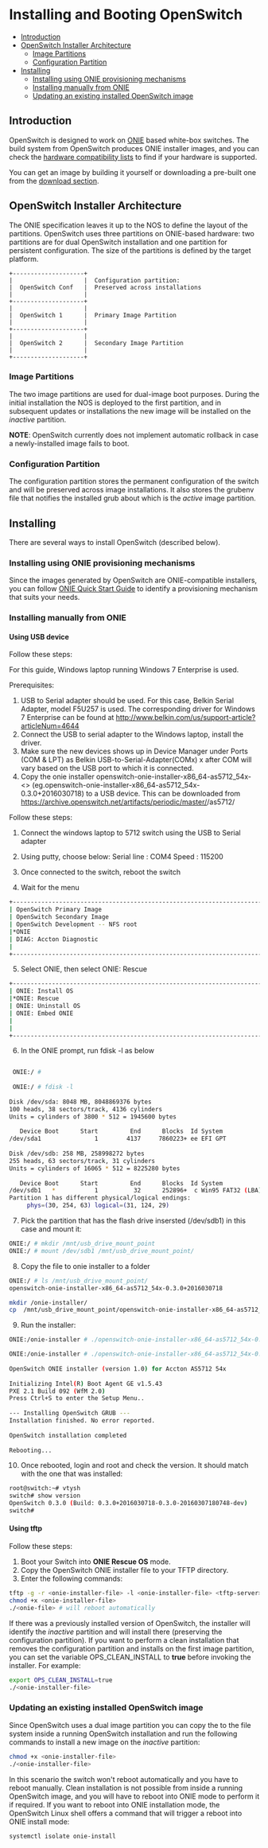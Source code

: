 # Installing and Booting OpenSwitch

- [Introduction](#introduction)
- [OpenSwitch Installer Architecture](#openswitch-installer-architecture)
	- [Image Partitions](#image-partitions)
	- [Configuration Partition](#configuration-partition)
- [Installing](#Installing)
	- [Installing using ONIE provisioning mechanisms](#installing-using-onie-provisioning-mechanisms)
	- [Installing manually from ONIE](#installing-manually-from-onie)
	- [Updating an existing installed OpenSwitch image](#updating-an-existing-installed-openswitch-image)

## Introduction

OpenSwitch is designed to work on [ONIE](http://onie.opencompute.org) based white-box switches. The build system from OpenSwitch produces ONIE installer images, and you can check the [hardware compatibility lists](http://www.openswitch.net/documents/user/hardware-compatibility) to find if your hardware is supported.

You can get an image by building it yourself or downloading a pre-built one from the [download section](http://www.openswitch.net/use/usehome#downloads).

## OpenSwitch Installer Architecture
The ONIE specification leaves it up to the NOS to define the layout of the partitions. OpenSwitch uses three partitions on ONIE-based hardware: two partitions are for dual OpenSwitch installation and one partition for persistent configuration. The size of the partitions is defined by the target platform.

```ditaa
+--------------------+
|                    |  Configuration partition:
|  OpenSwitch Conf   |  Preserved across installations
|                    |
+--------------------+
|                    |
|  OpenSwitch 1      |  Primary Image Partition
|                    |
+--------------------+
|                    |
|  OpenSwitch 2      |  Secondary Image Partition
|                    |
+--------------------+
```

### Image Partitions
The two image partitions are used for dual-image boot purposes. During the initial installation the NOS is deployed to the first partition, and in subsequent updates or installations the new image will be installed on the _inactive_ partition.

**NOTE**: OpenSwitch currently does not implement automatic rollback in case a newly-installed image fails to boot.

### Configuration Partition
The configuration partition stores the permanent configuration of the switch and will be preserved across image installations. It also stores the grubenv file that notifies the installed grub about which is the _active_ image partition.

## Installing
There are several ways to install OpenSwitch (described below).

### Installing using ONIE provisioning mechanisms
Since the images generated by OpenSwitch are ONIE-compatible installers, you can follow [ONIE Quick Start Guide](https://github.com/opencomputeproject/onie/wiki/Quick-Start-Guide) to identify a provisioning mechanism that suits your needs.

### Installing manually from ONIE

#### Using USB device
Follow these steps:

For this guide, Windows laptop running Windows 7 Enterprise is used.

Prerequisites:

1. USB to Serial adapter should be used.  For this case, Belkin Serial Adapter, model F5U257 
   is used.  The corresponding driver for Windows 7 Enterprise can be found at
   http://www.belkin.com/us/support-article?articleNum=4644
2. Connect the USB to serial adapter to the Windows laptop, install the driver.
3. Make sure the new devices shows up in Device Manager under
   Ports (COM & LPT) as Belkin USB-to-Serial-Adapter(COMx)
   x after COM will vary based on the USB port to which it is connected.
4. Copy the onie installer openswitch-onie-installer-x86_64-as5712_54x-<>
   (eg.openswitch-onie-installer-x86_64-as5712_54x-0.3.0+2016030718)
   to a USB device.  This can be downloaded from 
   https://archive.openswitch.net/artifacts/periodic/master/<version>/as5712/

Follow these steps:

1. Connect the windows laptop to 5712 switch using the USB to Serial adapter
2. Using putty, choose below:
   Serial line : COM4
   Speed : 115200
3. Once connected to the switch, reboot the switch

4. Wait for the menu

```bash
+----------------------------------------------------------------------------+
| OpenSwitch Primary Image                                                   |
| OpenSwitch Secondary Image                                                 |
| OpenSwitch Development -- NFS root                                         |
|*ONIE                                                                       |
| DIAG: Accton Diagnostic                                                    |
|                                                                            |
+----------------------------------------------------------------------------+
```

5. Select ONIE, then select ONIE: Rescue

```bash
+----------------------------------------------------------------------------+
| ONIE: Install OS                                                           |
|*ONIE: Rescue                                                               |
| ONIE: Uninstall OS                                                         |                                                                            | ONIE: Update ONIE                                                          |
| ONIE: Embed ONIE                                                           |
|                                                                            |
|                                                                            |
+----------------------------------------------------------------------------+
``` 
 
6. In the ONIE prompt, run fdisk -l as below

```bash 

 ONIE:/ #
 
 ONIE:/ # fdisk -l
 
Disk /dev/sda: 8048 MB, 8048869376 bytes
100 heads, 38 sectors/track, 4136 cylinders
Units = cylinders of 3800 * 512 = 1945600 bytes
 
   Device Boot      Start         End      Blocks  Id System
/dev/sda1               1        4137     7860223+ ee EFI GPT
 
Disk /dev/sdb: 258 MB, 258998272 bytes
255 heads, 63 sectors/track, 31 cylinders
Units = cylinders of 16065 * 512 = 8225280 bytes
 
   Device Boot      Start         End      Blocks  Id System
/dev/sdb1   *           1          32      252896+  c Win95 FAT32 (LBA)
Partition 1 has different physical/logical endings:
     phys=(30, 254, 63) logical=(31, 124, 29)
```
     
7. Pick the partition that has the flash drive insersted (/dev/sdb1) in this case and mount it:
```bash
ONIE:/ # mkdir /mnt/usb_drive_mount_point
ONIE:/ # mount /dev/sdb1 /mnt/usb_drive_mount_point/
```

8. Copy the file to onie installer to a folder
```bash
ONIE:/ # ls /mnt/usb_drive_mount_point/
openswitch-onie-installer-x86_64-as5712_54x-0.3.0+2016030718

mkdir /onie-installer/
cp  /mnt/usb_drive_mount_point/openswitch-onie-installer-x86_64-as5712_54x-0.3.0+2016030718 /onie-installer/
```

9. Run the installer:
```bash
ONIE:/onie-installer # ./openswitch-onie-installer-x86_64-as5712_54x-0.3.0\+2016030718

ONIE:/onie-installer # ./openswitch-onie-installer-x86_64-as5712_54x-0.3.0\+2016030718
 
OpenSwitch ONIE installer (version 1.0) for Accton AS5712 54x
 
Initializing Intel(R) Boot Agent GE v1.5.43
PXE 2.1 Build 092 (WfM 2.0)
Press Ctrl+S to enter the Setup Menu..
 
--- Installing OpenSwitch GRUB ---
Installation finished. No error reported.
 
OpenSwitch installation completed
 
Rebooting...
```

10. Once rebooted, login and root and check the version.  It should match with the one that was installed:
```bash
root@switch:~# vtysh
switch# show version
OpenSwitch 0.3.0 (Build: 0.3.0+2016030718-0.3.0-20160307180748-dev)
switch#
```

#### Using tftp
Follow these steps:

1. Boot your Switch into **ONIE Rescue OS** mode.
2. Copy the OpenSwitch ONIE installer file to your TFTP directory.
4. Enter the following commands:
```bash
tftp -g -r <onie-installer-file> -l <onie-installer-file> <tftp-server>
chmod +x <onie-installer-file>
./<onie-file> # will reboot automatically
```

If there was a previously installed version of OpenSwitch, the installer will identify the _inactive_ partition and will install there (preserving the configuration partition). If you want to perform a clean installation that removes the configuration partition and installs on the first image partition, you can set the variable OPS_CLEAN_INSTALL to **true** before invoking the installer. For example:
```bash
export OPS_CLEAN_INSTALL=true
./<onie-installer-file>
```

### Updating an existing installed OpenSwitch image
Since OpenSwitch uses a dual image partition you can copy the <onie-installer-file> to the file system inside a running OpenSwitch installation and run the following commands to install a new image on the _inactive_ partition:
```bash
chmod +x <onie-installer-file>
./<onie-installer-file>
```

In this scenario the switch won't reboot automatically and you have to reboot manually. Clean installation is not possible from inside a running OpenSwitch image, and you will have to reboot into ONIE mode to perform it if required. If you want to reboot into ONIE installation mode, the OpenSwitch Linux shell offers a command that will trigger a reboot into ONIE install mode:
```bash
systemctl isolate onie-install
```
